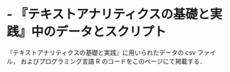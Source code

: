 # - 『テキストアナリティクスの基礎と実践』中のデータとスクリプト
『テキストアナリティクスの基礎と実践』に用いられたデータの csv ファイル，
およびプログラミング言語 R のコードをこのページにて掲載する．
